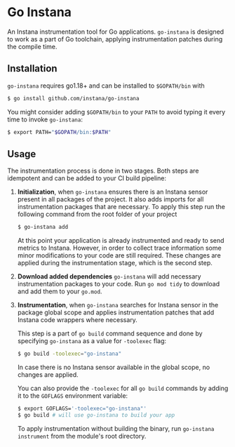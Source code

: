 Go Instana
==========

An Instana instrumentation tool for Go applications. `go-instana` is designed to work as a part of
Go toolchain, applying instrumentation patches during the compile time.

Installation
------------

`go-instana` requires go1.18+ and can be installed to `$GOPATH/bin` with

```bash
$ go install github.com/instana/go-instana
```

You might consider adding `$GOPATH/bin` to your `PATH` to avoid typing it every time to invoke
`go-instana`:

```bash
$ export PATH="$GOPATH/bin:$PATH"
```

Usage
-----

The instrumentation process is done in two stages. Both steps are idempotent and can be added to your
CI build pipeline:

1. **Initialization**, when `go-instana` ensures there is an Instana sensor present in all packages
   of the project. It also adds imports for all instrumentation packages that are necessary. To apply this step run the 
   following command from the root folder of your project

   ```bash
   $ go-instana add
   ```

   At this point your application is already instrumented and ready to send metrics to Instana.
   However, in order to collect trace information some minor modifications to your code are still
   required. These changes are applied during the instrumentation stage, which is the second step.

2. **Download added dependencies** `go-instana` will add necessary instrumentation packages to your code. Run `go mod tidy` to download and add them to your `go.mod`.

3. **Instrumentation**, when `go-instana` searches for Instana sensor in the package global scope
   and applies instrumentation patches that add Instana code wrappers where necessary.

   This step is a part of `go build` command sequence and done by specifying `go-instana` as a
   value for `-toolexec` flag:

   ``` bash
   $ go build -toolexec="go-instana"
   ```
   In case there is no Instana sensor available in the global scope, no changes are applied.

   You can also provide the `-toolexec` for all `go build` commands by adding it to the `GOFLAGS`
   environment variable:

   ```bash
   $ export GOFLAGS='-toolexec="go-instana"'
   $ go build # will use go-instana to build your app
   ```
   To apply instrumentation without building the binary, run `go-instana instrument` from the module's root directory.